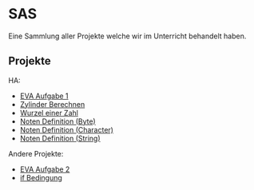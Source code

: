 
# SAS

Eine Sammlung aller Projekte welche wir im Unterricht behandelt haben.


## Projekte

HA:
- [EVA Aufgabe 1](https://github.com/LamasareBRW/sas/blob/main/repos/EVA_Aufg1/EVA_Aufg1/Program.cs)
- [Zylinder Berechnen](https://github.com/LamasareBRW/sas/blob/main/repos/zylinderBerechnen/zylinderBerechnen/Program.cs)
- [Wurzel einer Zahl](https://github.com/LamasareBRW/sas/blob/main/repos/wurzelEinerZahl/wurzelEinerZahl/Program.cs)
- [Noten Definition (Byte)](https://github.com/LamasareBRW/sas/blob/main/repos/uebungNotenByte2/uebungNotenByte2/Program.cs)
- [Noten Definition (Character)](https://github.com/LamasareBRW/sas/blob/main/repos/uebungNotenCharacter/uebungNotenCharacter/Program.cs)
- [Noten Definition (String)](https://github.com/LamasareBRW/sas/blob/main/repos/uebungNotenString/uebungNotenString/Program.cs)

Andere Projekte:
- [EVA Aufgabe 2](https://github.com/LamasareBRW/sas/blob/main/repos/EVA_Aufg2/EVA_Aufg2/Program.cs)
- [if Bedingung](https://github.com/LamasareBRW/sas/blob/main/repos/ifBedingung/ifBedingung/Program.cs)

